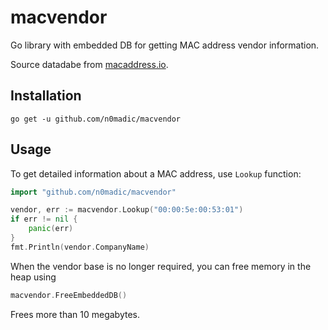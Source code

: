 # macvendor

Go library with embedded DB for getting MAC address vendor information.

Source datadabe from [macaddress.io](https://macaddress.io/database-download).

## Installation

`go get -u github.com/n0madic/macvendor`

## Usage

To get detailed information about a MAC address, use `Lookup` function:

```go
import "github.com/n0madic/macvendor"

vendor, err := macvendor.Lookup("00:00:5e:00:53:01")
if err != nil {
    panic(err)
}
fmt.Println(vendor.CompanyName)
```

When the vendor base is no longer required, you can free memory in the heap using

```go
macvendor.FreeEmbeddedDB()
```

Frees more than 10 megabytes.
